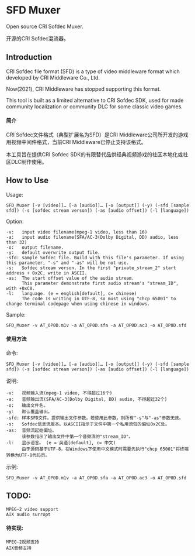 # SFD Muxer

Open source CRI Sofdec Muxer.

开源的CRI Sofdec混流器。

## Introduction
CRI Sofdec file format (SFD) is a type of video middleware format which developed by CRI Middleware Co., Ltd.

Now(2021), CRI Middleware has stopped supporting this format.

This tool is built as a limited alternative to CRI Sofdec SDK, used for made community localization or community DLC for some classic video games.

#### 简介
CRI Sofdec文件格式（典型扩展名为SFD）是CRI Middleware公司所开发的游戏用视频中间件格式，当前CRI Middleware已停止支持该格式。

本工具旨在提供CRI Sofdec SDK的有限替代品供经典视频游戏的社区本地化或社区DLC制作使用。

## How to Use
Usage:

    SFD_Muxer [-v [video]]… [-a [audio]]… [-o [output]] (-y) (-sfd [sample sfd]) (-s [sofdec stream verson]) (-as [audio offset]) (-l [language])

Option:

    -v:   input video filename(mpeg-1 video, less than 16)  
	-a:   input audio filename(SFA/AC-3(Dolby Digital, DD) audio, less than 32)
	-o:   output filename.
    -y:   default overwrite output file.
    -sfd: sample Sofdec file. Build with this file's parameter. If using this parameter, "-s" and "-as" will be not use.
    -s:   Sofdec stream verson. In the first "private_stream_2" start address + 0x2C, write in ASCII.
    -as:  The start offset value of the audio stream.
          This parameter demonstrate first audio stream's "stream_ID", with +0xC0.
    -l:   language. (e = english[default], c= chinese)
          The code is writing in UTF-8, so must using "chcp 65001" to change terminal codepage when using chinese in windows.

Sample:

    SFD_Muxer -v AT_OP0D.m1v -a AT_OP0D.sfa -a AT_OP0D.ac3 -o AT_OP0D.sfd

#### 使用方法
命令:

    SFD_Muxer [-v [video]]… [-a [audio]]… [-o [output]] (-y) (-sfd [sample sfd]) (-s [sofdec stream verson]) (-as [audio offset]) (-l [language])

说明:

    -v:   视频输入流(mpeg-1 video, 不得超过16个)
    -a:   音频输出流(SFA/AC-3(Dolby Digital, DD) audio, 不得超过32个)
    -o:   输出文件名。
    -y:   默认覆盖输出。
    -sfd: 样本SFD文件。提供输出文件参数。若使用此参数，则所有"-s"与"-as"参数无效。
    -s:   Sofdec信息流版本。以ASCII指示于文件中第一个私用流包的偏址0x2C处。
    -as:  音频流起始偏址。
          该参数指示了输出文件中第一个音频流的"stream_ID"。
    -l:   显示语言。 (e = 英语[default], c= 中文)
          由于源码基于UTF-8，在Windows下使用中文模式时需要先执行"chcp 65001"将终端转换为UTF-8代码页。

示例:

    SFD_Muxer -v AT_OP0D.m1v -a AT_OP0D.sfa -a AT_OP0D.ac3 -o AT_OP0D.sfd


## TODO:
    MPEG-2 video support
    AIX audio surropt

#### 待实现:
    MPEG-2视频支持
    AIX音频支持
